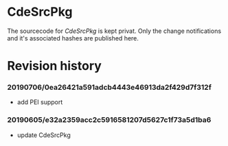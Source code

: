 # CdeSrcPkg
The sourcecode for *CdeSrcPkg* is kept privat. Only the change notifications
and it's associated hashes are published here.

# Revision history

### 20190706/0ea26421a591adcb4443e46913da2f429d7f312f
* add PEI support

### 20190605/e32a2359acc2c5916581207d5627c1f73a5d1ba6
* update CdeSrcPkg